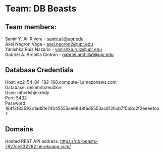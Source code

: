 # Team: DB Beasts
## Team members:
Samir Y. Ali Rivera - samir.ali@upr.edu<br>
Axel Negrón Vega - axel.negron2@upr.edu<br> 
Yanishka Ruiz Nazario - yanishka.ruiz@upr.edu<br> 
Gabriel A. Archilla Cintrón - gabriel.archilla1@upr.edu<br>     

## Database Credentials
Host: ec2-54-84-182-168.compute-1.amazonaws.com<br> 
Database: delmhnb2eu0kvr<br> 
User: mhcrlshjnkrhdy<br> 
Port: 5432<br> 
Password: 184f3f83593c1ad5fe74045555ae6848fad5553ac8126cb7f5b8d2f2eeeefcb7<br>  

## Domains
Hosted REST API address: https://db-beasts-7827ce232282.herokuapp.com/<br>
